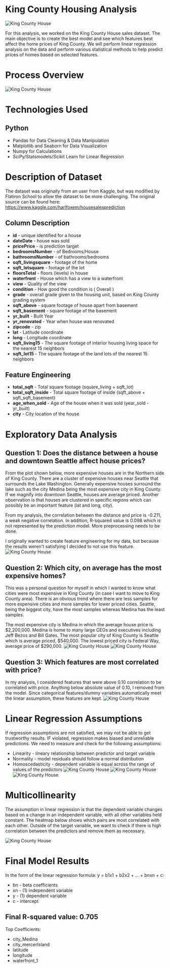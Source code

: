 
# King County Housing Analysis

![King County House](https://github.com/ttam37/dsc-mod-2-project-v2-1-onl01-dtsc-ft-052620/blob/master/images/king_county_pic.jpg)

For this analysis, we worked on the King County House sales dataset. The main objective is to create the best model and see which features best affect the home prices of King County. We will perform linear regression analysis on the data and perform various statistical methods to help predict prices of homes based on selected features.

# Process Overview

![King County House](https://github.com/ttam37/dsc-mod-2-project-v2-1-onl01-dtsc-ft-052620/blob/master/images/osemn_model.png)

# Technologies Used

## Python
* Pandas for Data Cleaning & Data Manipulation
* Matplotlib and Seaborn for Data Visualization
* Numpy for Calculations
* SciPy/Statsmodels/Scikit Learn for Linear Regression

# Description of Dataset

The dataset was originally from an user from Kaggle, but was modified by Flatiron School to allow the dataset to be more challenging. The original source can be found here:
https://www.kaggle.com/harlfoxem/housesalesprediction

## Column Description

* **id** - unique identified for a house
* **dateDate** - house was sold
* **pricePrice** -  is prediction target
* **bedroomsNumber** -  of Bedrooms/House
* **bathroomsNumber** -  of bathrooms/bedrooms
* **sqft_livingsquare** -  footage of the home
* **sqft_lotsquare** -  footage of the lot
* **floorsTotal** -  floors (levels) in house
* **waterfront** - House which has a view to a waterfront
* **view** - Quality of the view
* **condition** - How good the condition is ( Overall )
* **grade** - overall grade given to the housing unit, based on King County grading system
* **sqft_above** - square footage of house apart from basement
* **sqft_basement** - square footage of the basement
* **yr_built** - Built Year
* **yr_renovated** - Year when house was renovated
* **zipcode** - zip
* **lat** - Latitude coordinate
* **long** - Longitude coordinate
* **sqft_living15** - The square footage of interior housing living space for the nearest 15 neighbors
* **sqft_lot15** - The square footage of the land lots of the nearest 15 neighbors

## Feature Engineering

* **total_sqft** - Total square footage (square_living + sqft_lot)
* **total_sqft_inside** - Total square footage of inside (sqft_above + sqft_sqft_basement)
* **age_when_sold** - Age of the house when it was sold (year_sold - yr_built)
* **city** - City location of the house

# Exploratory Data Analysis

## Question 1: Does the distance between a house and downtown Seattle affect house prices?
From the plot shown below, more expensive houses are in the Northern side of King County. There are a cluster of expensive houses near Seattle that surrounds the Lake Washington. Generally expensive houses surround the lake such as the city Medina being the most expensive city in King County. If we magnify into downtown Seattle, houses are average priced. Another observation is that houses are clustered in specific regions which can possibly be an important feature (lat and long, city).

From my analysis, the correlation between the distance and price is -0.211, a weak negative correlation. In addition, R-squared value is 0.098 which is not represented by the prediction model. More preprocessing needs to be done. 

I originally wanted to create feature engineering for my data, but because the results weren't satisfying I decided to not use this feature.
![King County House](https://github.com/ttam37/dsc-mod-2-project-v2-1-onl01-dtsc-ft-052620/blob/master/images/EDA_1.png)

## Question 2: Which city, on average has the most expensive homes?
This was a personal question for myself in which I wanted to know what cities were most expensive in King County (in case I want to move to King County area). There is an obvious trend where there are less samples for more expensive cities and more samples for lower priced cities. Seattle, being the biggest city, have the most samples whereas Medina has the least samples.

The most expensive city is Medina in which the average house price is $2,200,000. Medina is home to many large CEOs and executives including Jeff Bezos and Bill Gates. The most popular city of King County is Seattle which is average priced, $540,000. The lowest priced city is Federal Way, average price of $290,000.
![King County House](https://github.com/ttam37/dsc-mod-2-project-v2-1-onl01-dtsc-ft-052620/blob/master/images/EDA_2_scatter.png)
![King County House](https://github.com/ttam37/dsc-mod-2-project-v2-1-onl01-dtsc-ft-052620/blob/master/images/EDA_2_bar.png)

## Question 3: Which features are most correlated with price?
In my analysis, I considered features that were above 0.10 correlation to be correlated with price. Anything below absolute value of 0.10, I removed from the model. Since categorical features/dummy variables automatically meet the linear assumption, these features are kept.
![King County House](https://github.com/ttam37/dsc-mod-2-project-v2-1-onl01-dtsc-ft-052620/blob/master/images/EDA_3_bar.png)

# Linear Regression Assumptions
If regression assumptions are not satisfied, we may not be able to get trustworthy results. IF violated, regression makes biased and unreliable predictions. We need to measure and check for the following assumptions:
* Linearity - lineary relationship between predictor and target variable
* Normality - model residuals should follow a normal distribution
* Homoscedasticity - dependent variable is equal across the range of values of the predictors
![King County House](https://github.com/ttam37/dsc-mod-2-project-v2-1-onl01-dtsc-ft-052620/blob/master/images/final_model_linearity.png)
![King County House](https://github.com/ttam37/dsc-mod-2-project-v2-1-onl01-dtsc-ft-052620/blob/master/images/final_model_normality.png)
![King County House](https://github.com/ttam37/dsc-mod-2-project-v2-1-onl01-dtsc-ft-052620/blob/master/images/final_model_homo.png)

# Multicollinearity
The assumption in linear regression is that the dependent variable changes based on a change in an independent variable, with all other variables held constant. The heatmap below shows which pairs are most correlated with each other. Outside of the target variable, we want to check if there is high correlation between the predictors and remove them as necessary.

![King County House](https://github.com/ttam37/dsc-mod-2-project-v2-1-onl01-dtsc-ft-052620/blob/master/images/EDA_3_multicollinearity.png)

# Final Model Results

In the form of the linear regression formula: y = b1x1 + b2x2 + … + bnxn + c:
* bn - beta coefficients
* xn - (1) independent variable
* y - (1) dependent variable
* c - intercept

## Final R-squared value: 0.705

Top Coefficients: 
* city_Medina
* city_mercerIsland
* latitude
* longitude 
* waterfront_1
